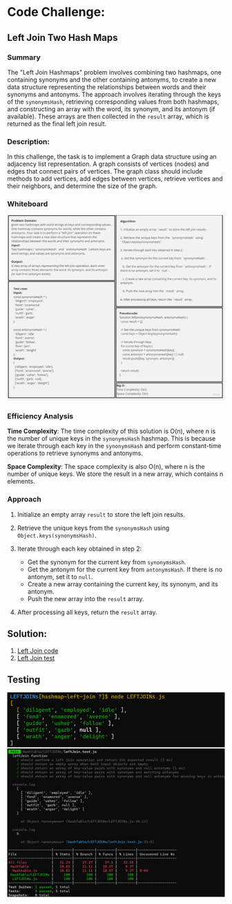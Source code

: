 # Code Challenge:
## Left Join Two Hash Maps

### Summary

The "Left Join Hashmaps" problem involves combining two hashmaps, one containing synonyms and the other containing antonyms, to create a new data structure representing the relationships between words and their synonyms and antonyms. The approach involves iterating through the keys of the `synonymsHash`, retrieving corresponding values from both hashmaps, and constructing an array with the word, its synonym, and its antonym (if available). These arrays are then collected in the `result` array, which is returned as the final left join result.

### Description:

In this challenge, the task is to implement a Graph data structure using an adjacency list representation. A graph consists of vertices (nodes) and edges that connect pairs of vertices. The graph class should include methods to add vertices, add edges between vertices, retrieve vertices and their neighbors, and determine the size of the graph.

### Whiteboard
![Alt text](image-2.png)

### Efficiency Analysis

**Time Complexity**: The time complexity of this solution is O(n), where n is the number of unique keys in the `synonymsHash` hashmap. This is because we iterate through each key in the `synonymsHash` and perform constant-time operations to retrieve synonyms and antonyms.

**Space Complexity**: The space complexity is also O(n), where n is the number of unique keys. We store the result in a new array, which contains n elements.

### Approach

1. Initialize an empty array `result` to store the left join results.

2. Retrieve the unique keys from the `synonymsHash` using `Object.keys(synonymsHash)`.

3. Iterate through each key obtained in step 2:
   - Get the synonym for the current key from `synonymsHash`.
   - Get the antonym for the current key from `antonymsHash`. If there is no antonym, set it to `null`.
   - Create a new array containing the current key, its synonym, and its antonym.
   - Push the new array into the `result` array.

4. After processing all keys, return the `result` array.



## Solution:
1. [Left Join code](./LEFTJOINs.js)
2. [Left Join test](./leftJoin.test.js)

## Testing
![Alt text](image-1.png)
![Alt text](image-3.png)
